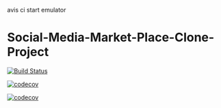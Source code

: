 avis ci start emulator
# Social-Media-Market-Place-Clone-Project
[![Build Status](https://travis-ci.org/Some-Cool-Name/Social-Media-Market-Place-Clone-Project.svg?branch=master)](https://travis-ci.org/Some-Cool-Name/Social-Media-Market-Place-Clone-Project) 


[![codecov](https://codecov.io/gh/Some-Cool-Name/Social-Media-Market-Place-Clone-Project/branch/master/graph/badge.svg)](https://codecov.io/gh/Some-Cool-Name/Social-Media-Market-Place-Clone-Project)

[![codecov](https://codecov.io/gh/Some-Cool-Name/Social-Media-Market-Place-Clone-Project/branch/master/graph/badge.svg?token=XQNlCdGFSQ)](https://codecov.io/gh/Some-Cool-Name/Social-Media-Market-Place-Clone-Project)



